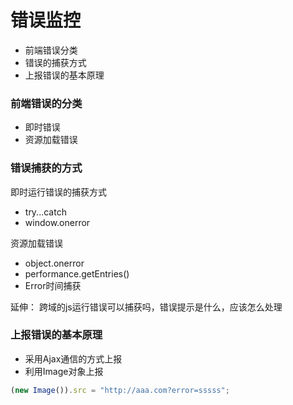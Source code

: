 

# 错误监控

* 前端错误分类
* 错误的捕获方式
* 上报错误的基本原理

### 前端错误的分类

* 即时错误
* 资源加载错误

### 错误捕获的方式

即时运行错误的捕获方式

* try...catch
* window.onerror

资源加载错误

* object.onerror 
* performance.getEntries()
* Error时间捕获

延伸： 跨域的js运行错误可以捕获吗，错误提示是什么，应该怎么处理

### 上报错误的基本原理

* 采用Ajax通信的方式上报
* 利用Image对象上报 

``` javascript
(new Image()).src = "http://aaa.com?error=sssss";
```

